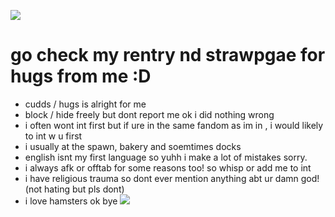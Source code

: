 ![](https://files.catbox.moe/ljoy5z.jpg)
# go check my rentry nd strawpgae for hugs from me :D
- cudds / hugs is alright for me
- block / hide freely but dont report me ok i did nothing wrong
- i often wont int first but if ure in the same fandom as im in , i would likely to int w u first
- i usually at the spawn, bakery and soemtimes docks
- english isnt my first language so yuhh i make a lot of mistakes sorry.
- i always afk or offtab for some reasons too! so whisp or add me to int
- i have religious trauma so dont ever mention anything abt ur damn god! (not hating but pls dont)
- i love hamsters ok bye
![](https://files.catbox.moe/ljoy5z.jpg)
